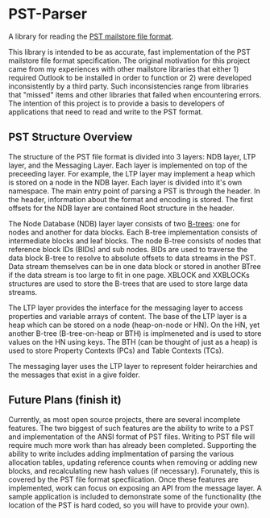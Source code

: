 # PST-Parser


A library for reading the <a href="http://msdn.microsoft.com/en-us/library/ff385210(v=office.12).aspx">PST mailstore file format</a>.

  This library is intended to be as accurate, fast implementation of the PST mailstore file format specification.  The original motivation for this project came from my experiences with other mailstore libraries that either 1) required Outlook to be installed in order to function or 2) were developed inconsistently by a third party.  Such inconsistencies range from libraries that "missed" items and other libraries that failed when encountering errors.  The intention of this project is to provide a basis to developers of applications that need to read and write to the PST format.
  
## PST Structure Overview 

  The structure of the PST file format is divided into 3 layers: NDB layer, LTP layer, and the Messaging Layer.  Each layer is implemented on top of the preceeding layer.  For example, the LTP layer may implement a heap which is stored on a node in the NDB layer.  Each layer is divided into it's own namespace.  The main entry point of parsing a PST is through the header.  In the header, information about the format and encoding is stored.  The first offsets for the NDB layer are contained Root structure in the header.
  
  The Node Database (NDB) layer layer consists of two <a href="http://en.wikipedia.org/wiki/Btree">B-trees</a>: one for nodes and another for data blocks.  Each B-tree implementation consists of intermediate blocks and leaf blocks.  The node B-tree consists of nodes that reference block IDs (BIDs) and sub nodes.  BIDs are used to traverse the data block B-tree to resolve to absolute offsets to data streams in the PST.  Data stream themselves can be in one data block or stored in another BTree if the data stream is too large to fit in one page.  XBLOCK and XXBLOCKs structures are used to store the B-trees that are used to store large data streams.
  
  The LTP layer provides the interface for the messaging layer to access properties and variable arrays of content.  The base of the LTP layer is a heap which can be stored on a node (heap-on-node or HN).  On the HN, yet another B-tree (B-tree-on-heap or BTH) is implmeneted and is used to store values on the HN using keys.  The BTH (can be thought of just as a heap) is used to store Property Contexts (PCs) and Table Contexts (TCs).  
  
  The messaging layer uses the LTP layer to represent folder heirarchies and the messages that exist in a give folder.
  
## Future Plans (finish it)
  
  Currently, as most open source projects, there are several incomplete features.  The two biggest of such features are the ability to write to a PST and implementation of the ANSI format of PST files.  Writing to PST file will require much more work than has already been completed.  Supporting the ability to write includes adding implmentation of parsing the various allocation tables, updating reference counts when removing or adding new blocks, and recalculating new hash values (if necessary).  Forunately, this is covered by the PST file format specfiication.  Once these features are implemented, work can focus on exposing an API from the message layer.  A sample application is included to demonstrate some of the functionality (the location of the PST is hard coded, so you will have to provide your own).

